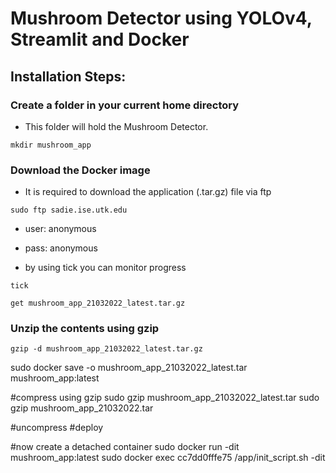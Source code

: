 # Mushroom Detector using YOLOv4, Streamlit and Docker

## Installation Steps:

### Create a folder in your current home directory

* This folder will hold the Mushroom Detector.

```shell
mkdir mushroom_app
```

### Download the Docker image

* It is required to download the application (.tar.gz) file via ftp

```shell
sudo ftp sadie.ise.utk.edu

```
* user: anonymous
* pass: anonymous

* by using tick you can monitor progress

```shell
tick
```

```shell
get mushroom_app_21032022_latest.tar.gz
```

### Unzip the contents using gzip

```shell
gzip -d mushroom_app_21032022_latest.tar.gz
```



sudo docker save -o mushroom_app_21032022_latest.tar mushroom_app:latest


#compress using gzip
sudo gzip mushroom_app_21032022_latest.tar
sudo gzip mushroom_app_21032022.tar

#uncompress
#deploy


#now create a detached container
sudo docker run -dit mushroom_app:latest
sudo docker exec cc7dd0fffe75 /app/init_script.sh -dit

